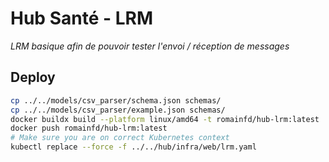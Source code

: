 # Hub Santé - LRM
_LRM basique afin de pouvoir tester l'envoi / réception de messages_

## Deploy
```bash
cp ../../models/csv_parser/schema.json schemas/
cp ../../models/csv_parser/example.json schemas/
docker buildx build --platform linux/amd64 -t romainfd/hub-lrm:latest .
docker push romainfd/hub-lrm:latest
# Make sure you are on correct Kubernetes context
kubectl replace --force -f ../../hub/infra/web/lrm.yaml
```
